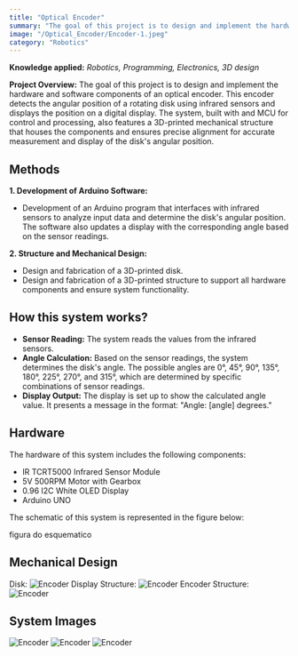 ```yaml
---
title: "Optical Encoder"
summary: "The goal of this project is to design and implement the hardware and software components of an optical encoder."
image: "/Optical_Encoder/Encoder-1.jpeg"
category: "Robotics"
---
```


**Knowledge applied:** _Robotics, Programming, Electronics, 3D design_

**Project Overview:** The goal of this project is to design and implement the hardware and software components of an optical encoder. This encoder detects the angular position of a rotating disk using infrared sensors and displays the position on a digital display. The system, built with and MCU for control and processing, also features a 3D-printed mechanical structure that houses the components and ensures precise alignment for accurate measurement and display of the disk's angular position.

## Methods

**1. Development of Arduino Software:** 
- Development of an Arduino program that interfaces with infrared sensors to analyze input data and determine the disk's angular position. The software also updates a display with the corresponding angle based on the sensor readings.

**2. Structure and Mechanical Design:**
-   Design and fabrication of a 3D-printed disk.
-   Design and fabrication of a 3D-printed structure to support all hardware components and ensure system functionality.

## How this system works?
-   **Sensor Reading:** The system reads the values from the infrared sensors.
-  **Angle Calculation:** Based on the sensor readings, the system determines the disk's angle. The possible angles are 0°, 45°, 90°, 135°, 180°, 225°, 270°, and 315°, which are determined by specific combinations of sensor readings.
-   **Display Output:** The display is set up to show the calculated angle value. It presents a message in the format: "Angle: [angle] degrees."

## Hardware 
The hardware of this system includes the following components:
-   IR TCRT5000 Infrared Sensor Module
-   5V 500RPM Motor with Gearbox
-   0.96 I2C White OLED Display
-   Arduino UNO

The schematic of this system is represented in the figure below:

figura do esquematico
   
## Mechanical Design
Disk: 
![Encoder](/Optical_Encoder/Estrutura-Circ.png)
Display Structure:
![Encoder](/Optical_Encoder/Estrutura-Display.png)
Encoder Structure:
![Encoder](/Optical_Encoder/Estrutura-Encoder.png)

## System Images
![Encoder](/Optical_Encoder/Encoder-5.jpeg)
![Encoder](/Optical_Encoder/Encoder-6.jpeg)
![Encoder](/Optical_Encoder/Encoder-7.jpeg)
